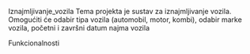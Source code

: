 Iznajmljivanje_vozila
Tema projekta je sustav za iznajmljivanje vozila. Omogućiti će odabir tipa vozila (automobil, motor, kombi), odabir marke vozila, početni i završni datum najma vozila

Funkcionalnosti
